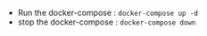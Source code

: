 - Run the docker-compose : `docker-compose up -d`
- stop the docker-compose : `docker-compose down`
